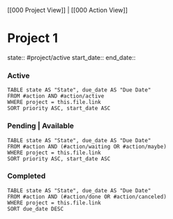 [[000 Project View]] | [[000 Action View]]

# Project 1

state:: #project/active
start_date::
end_date::

### Active

```dataview
TABLE state AS "State", due_date AS "Due Date"
FROM #action AND #action/active
WHERE project = this.file.link
SORT priority ASC, start_date ASC
```

### Pending | Available

```dataview
TABLE state AS "State", due_date AS "Due Date"
FROM #action AND (#action/waiting OR #action/maybe)
WHERE project = this.file.link
SORT priority ASC, start_date ASC
```

### Completed

```dataview
TABLE state AS "State", due_date AS "Due Date"
FROM #action AND (#action/done OR #action/canceled)
WHERE project = this.file.link
SORT due_date DESC
```
